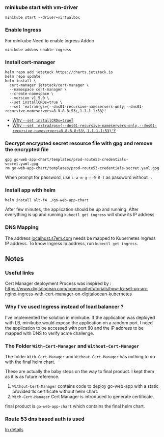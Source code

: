 ### minikube start with vm-driver

```shell
minikube start --driver=virtualbox
```

### Enable Ingress

For minikube Need to enable Ingress Addon

```shell
minikube addons enable ingress
```

### Install cert-manager

```shell
helm repo add jetstack https://charts.jetstack.io
helm repo update
helm install \
  cert-manager jetstack/cert-manager \
  --namespace cert-manager \
  --create-namespace \
  --version v1.5.0 \
  --set installCRDs=true \
  --set 'extraArgs={--dns01-recursive-nameservers-only,--dns01-recursive-nameservers=8.8.8.8:53\,1.1.1.1:53}'
```

- [Why `--set installCRDs=true`?](https://github.com/jetstack/cert-manager/issues/3246)
- [Why `--set 'extraArgs={--dns01-recursive-nameservers-only,--dns01-recursive-nameservers=8.8.8.8:53\,1.1.1.1:53}'`?](https://stackoverflow.com/questions/60989753/cert-manager-is-failing-with-waiting-for-dns-01-challenge-propagation-could-not)

### Decrypt encrypted secret resource file with gpg and remove the encrypted file

```shell
gpg go-web-app-chart/templates/prod-route53-credentials-secret.yaml.gpg 
rm go-web-app-chart/templates/prod-route53-credentials-secret.yaml.gpg
```

When prompt for password, use `i-a-m-g-r-0-0-t` as password without `-`.

### Install app with helm

```shell
helm install alt-f4 ./go-web-app-chart
```
After few minutes, the application should be up and running. After everything is up and running `kubectl get ingress` will show its IP address

### DNS Mapping

The address [localhost.s7em.com](localhost.s7em.com) needs be mapped to Kubernetes Ingress IP address. To know Ingress Ip address, run `kubectl get ingress`.

## Notes

### Useful links

Cert Manager deployment Process was inspired by : https://www.digitalocean.com/community/tutorials/how-to-set-up-an-nginx-ingress-with-cert-manager-on-digitalocean-kubernetes

### Why I've used Ingress instead of load balancer ?

I've implemented the solution in minikube. If the application was deployed with LB, minikube would expose the application on a random port. I need the application to be accessed with port 80 and the IP address to be mapped with DNS to verify acme challenge.

### The Folder `With-Cert-Manager` and `Without-Cert-Manager`

The folder `With-Cert-Manager` and `Without-Cert-Manager` has nothing to do with the final helm chart.

These are actually the baby steps on the way to final product. I kept them as it is as future reference.

1. `Without-Cert-Manager` contains code to deploy go-web-app with a static provided tls certificate without helm chart.
2. `With-Cert-Manager` Cert Manager is introduced to generate certificate.

final product is `go-web-app-chart` which contains the final helm chart.

### Route 53 dns based auth is used 

[In details](https://cert-manager.io/docs/configuration/acme/dns01/route53/)
